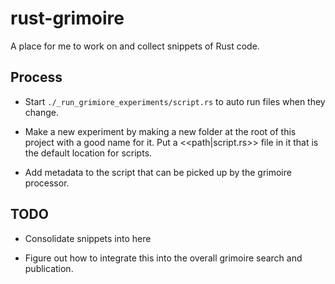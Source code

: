 # rust-grimoire

A place for me to work on and
collect snippets of Rust code. 

## Process

- Start `./_run_grimiore_experiments/script.rs`
to auto run files when they change. 

- Make a new experiment by making a new folder 
at the root of this project with a
good name for it. Put a <<path|script.rs>> 
file in it that is the default location
for scripts. 

- Add metadata to the script that
can be picked up by the grimoire 
processor. 


## TODO 

- Consolidate snippets into here

- Figure out how to integrate this
into the overall grimoire search
and publication.

